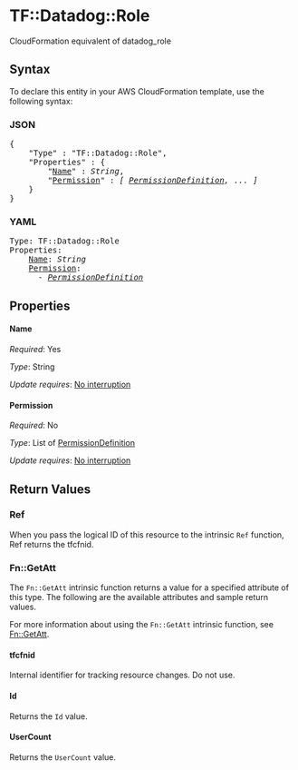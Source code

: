 # TF::Datadog::Role

CloudFormation equivalent of datadog_role

## Syntax

To declare this entity in your AWS CloudFormation template, use the following syntax:

### JSON

<pre>
{
    "Type" : "TF::Datadog::Role",
    "Properties" : {
        "<a href="#name" title="Name">Name</a>" : <i>String</i>,
        "<a href="#permission" title="Permission">Permission</a>" : <i>[ <a href="permissiondefinition.md">PermissionDefinition</a>, ... ]</i>
    }
}
</pre>

### YAML

<pre>
Type: TF::Datadog::Role
Properties:
    <a href="#name" title="Name">Name</a>: <i>String</i>
    <a href="#permission" title="Permission">Permission</a>: <i>
      - <a href="permissiondefinition.md">PermissionDefinition</a></i>
</pre>

## Properties

#### Name

_Required_: Yes

_Type_: String

_Update requires_: [No interruption](https://docs.aws.amazon.com/AWSCloudFormation/latest/UserGuide/using-cfn-updating-stacks-update-behaviors.html#update-no-interrupt)

#### Permission

_Required_: No

_Type_: List of <a href="permissiondefinition.md">PermissionDefinition</a>

_Update requires_: [No interruption](https://docs.aws.amazon.com/AWSCloudFormation/latest/UserGuide/using-cfn-updating-stacks-update-behaviors.html#update-no-interrupt)

## Return Values

### Ref

When you pass the logical ID of this resource to the intrinsic `Ref` function, Ref returns the tfcfnid.

### Fn::GetAtt

The `Fn::GetAtt` intrinsic function returns a value for a specified attribute of this type. The following are the available attributes and sample return values.

For more information about using the `Fn::GetAtt` intrinsic function, see [Fn::GetAtt](https://docs.aws.amazon.com/AWSCloudFormation/latest/UserGuide/intrinsic-function-reference-getatt.html).

#### tfcfnid

Internal identifier for tracking resource changes. Do not use.

#### Id

Returns the <code>Id</code> value.

#### UserCount

Returns the <code>UserCount</code> value.

